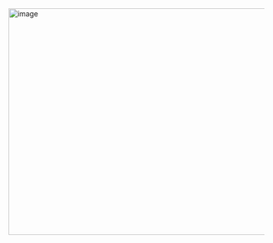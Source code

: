 <img width="944" height="446" alt="image" src="https://github.com/user-attachments/assets/6791c434-c24f-4dbf-9772-531d8b6810fd" />
